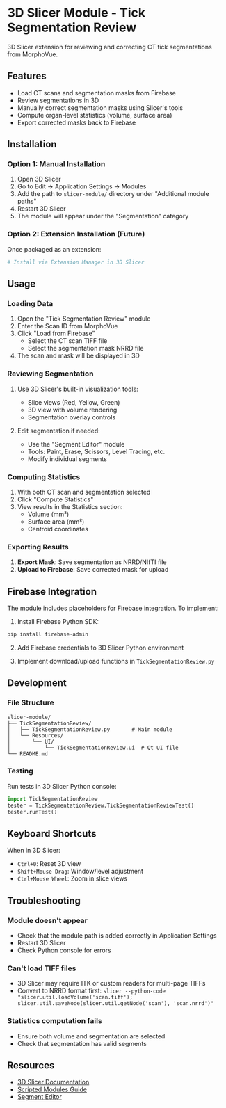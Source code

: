 # 3D Slicer Module - Tick Segmentation Review

3D Slicer extension for reviewing and correcting CT tick segmentations from MorphoVue.

## Features

- Load CT scans and segmentation masks from Firebase
- Review segmentations in 3D
- Manually correct segmentation masks using Slicer's tools
- Compute organ-level statistics (volume, surface area)
- Export corrected masks back to Firebase

## Installation

### Option 1: Manual Installation

1. Open 3D Slicer
2. Go to Edit → Application Settings → Modules
3. Add the path to `slicer-module/` directory under "Additional module paths"
4. Restart 3D Slicer
5. The module will appear under the "Segmentation" category

### Option 2: Extension Installation (Future)

Once packaged as an extension:
```bash
# Install via Extension Manager in 3D Slicer
```

## Usage

### Loading Data

1. Open the "Tick Segmentation Review" module
2. Enter the Scan ID from MorphoVue
3. Click "Load from Firebase"
   - Select the CT scan TIFF file
   - Select the segmentation mask NRRD file
4. The scan and mask will be displayed in 3D

### Reviewing Segmentation

1. Use 3D Slicer's built-in visualization tools:
   - Slice views (Red, Yellow, Green)
   - 3D view with volume rendering
   - Segmentation overlay controls

2. Edit segmentation if needed:
   - Use the "Segment Editor" module
   - Tools: Paint, Erase, Scissors, Level Tracing, etc.
   - Modify individual segments

### Computing Statistics

1. With both CT scan and segmentation selected
2. Click "Compute Statistics"
3. View results in the Statistics section:
   - Volume (mm³)
   - Surface area (mm²)
   - Centroid coordinates

### Exporting Results

1. **Export Mask**: Save segmentation as NRRD/NIfTI file
2. **Upload to Firebase**: Save corrected mask for upload

## Firebase Integration

The module includes placeholders for Firebase integration. To implement:

1. Install Firebase Python SDK:
```python
pip install firebase-admin
```

2. Add Firebase credentials to 3D Slicer Python environment

3. Implement download/upload functions in `TickSegmentationReview.py`

## Development

### File Structure

```
slicer-module/
├── TickSegmentationReview/
│   ├── TickSegmentationReview.py       # Main module
│   └── Resources/
│       └── UI/
│           └── TickSegmentationReview.ui  # Qt UI file
└── README.md
```

### Testing

Run tests in 3D Slicer Python console:
```python
import TickSegmentationReview
tester = TickSegmentationReview.TickSegmentationReviewTest()
tester.runTest()
```

## Keyboard Shortcuts

When in 3D Slicer:
- `Ctrl+0`: Reset 3D view
- `Shift+Mouse Drag`: Window/level adjustment
- `Ctrl+Mouse Wheel`: Zoom in slice views

## Troubleshooting

### Module doesn't appear
- Check that the module path is added correctly in Application Settings
- Restart 3D Slicer
- Check Python console for errors

### Can't load TIFF files
- 3D Slicer may require ITK or custom readers for multi-page TIFFs
- Convert to NRRD format first: `slicer --python-code "slicer.util.loadVolume('scan.tiff'); slicer.util.saveNode(slicer.util.getNode('scan'), 'scan.nrrd')"`

### Statistics computation fails
- Ensure both volume and segmentation are selected
- Check that segmentation has valid segments

## Resources

- [3D Slicer Documentation](https://slicer.readthedocs.io/)
- [Scripted Modules Guide](https://slicer.readthedocs.io/en/latest/developer_guide/script_repository.html)
- [Segment Editor](https://slicer.readthedocs.io/en/latest/user_guide/modules/segmenteditor.html)


